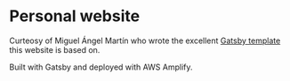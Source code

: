 # Personal website

Curteosy of Miguel Ángel Martín who wrote the excellent [Gatsby template](https://github.com/miguelbemartin/gatsby-theme-developer) this website is based on.

Built with Gatsby and deployed with AWS Amplify.
